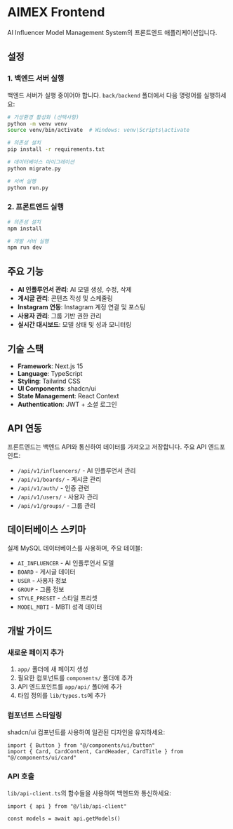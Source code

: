 # AIMEX Frontend

AI Influencer Model Management System의 프론트엔드 애플리케이션입니다.

## 설정


### 1. 백엔드 서버 실행

백엔드 서버가 실행 중이어야 합니다. `back/backend` 폴더에서 다음 명령어를 실행하세요:

```bash
# 가상환경 활성화 (선택사항)
python -m venv venv
source venv/bin/activate  # Windows: venv\Scripts\activate

# 의존성 설치
pip install -r requirements.txt

# 데이터베이스 마이그레이션
python migrate.py

# 서버 실행
python run.py
```

### 2. 프론트엔드 실행

```bash
# 의존성 설치
npm install

# 개발 서버 실행
npm run dev
```

## 주요 기능

- **AI 인플루언서 관리**: AI 모델 생성, 수정, 삭제
- **게시글 관리**: 콘텐츠 작성 및 스케줄링
- **Instagram 연동**: Instagram 계정 연결 및 포스팅
- **사용자 관리**: 그룹 기반 권한 관리
- **실시간 대시보드**: 모델 상태 및 성과 모니터링

## 기술 스택

- **Framework**: Next.js 15
- **Language**: TypeScript
- **Styling**: Tailwind CSS
- **UI Components**: shadcn/ui
- **State Management**: React Context
- **Authentication**: JWT + 소셜 로그인

## API 연동

프론트엔드는 백엔드 API와 통신하여 데이터를 가져오고 저장합니다. 주요 API 엔드포인트:

- `/api/v1/influencers/` - AI 인플루언서 관리
- `/api/v1/boards/` - 게시글 관리
- `/api/v1/auth/` - 인증 관련
- `/api/v1/users/` - 사용자 관리
- `/api/v1/groups/` - 그룹 관리

## 데이터베이스 스키마

실제 MySQL 데이터베이스를 사용하며, 주요 테이블:

- `AI_INFLUENCER` - AI 인플루언서 모델
- `BOARD` - 게시글 데이터
- `USER` - 사용자 정보
- `GROUP` - 그룹 정보
- `STYLE_PRESET` - 스타일 프리셋
- `MODEL_MBTI` - MBTI 성격 데이터

## 개발 가이드

### 새로운 페이지 추가

1. `app/` 폴더에 새 페이지 생성
2. 필요한 컴포넌트를 `components/` 폴더에 추가
3. API 엔드포인트를 `app/api/` 폴더에 추가
4. 타입 정의를 `lib/types.ts`에 추가

### 컴포넌트 스타일링

shadcn/ui 컴포넌트를 사용하여 일관된 디자인을 유지하세요:

```tsx
import { Button } from "@/components/ui/button"
import { Card, CardContent, CardHeader, CardTitle } from "@/components/ui/card"
```

### API 호출

`lib/api-client.ts`의 함수들을 사용하여 백엔드와 통신하세요:

```tsx
import { api } from "@/lib/api-client"

const models = await api.getModels()
``` 
